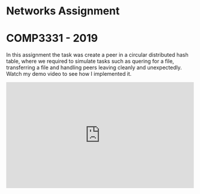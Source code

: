 # Networks Assignment
# COMP3331 - 2019
In this assignment the task was create a peer in a circular distributed hash table, where we required to simulate tasks such as quering for a file, transferring a file and handling peers leaving cleanly and unexpectedly. Watch my demo video to see how I implemented it.

<style>
.container {
    position: relative;
    width: 100%;
    height: 0;
    padding-bottom: 56.25%;
}
.video {
    position: absolute;
    top: 0;
    left: 0;
    width: 100%;
    height: 100%;
}
</style>
<div class="container">
    <iframe src="https://www.youtube.com/embed/erY1EcPavtQ" frameborder="0" allowfullscreen class="video"></iframe>
</div>
